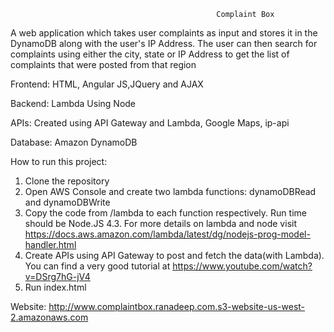                                                   Complaint Box

A web application which takes user complaints as input and stores it in the DynamoDB along with the user's IP Address.
The user can then search for complaints using either the city, state or IP Address to get the list of complaints that were posted from that region

Frontend: HTML, Angular JS,JQuery and AJAX 

Backend: Lambda Using Node

APIs: Created using API Gateway and Lambda, Google Maps, ip-api

Database: Amazon DynamoDB




How to run this project:

1. Clone the repository
2. Open AWS Console and create two lambda functions: dynamoDBRead and dynamoDBWrite
3. Copy the code from /lambda to each function respectively. Run time should be Node.JS 4.3. For more details on lambda and node visit https://docs.aws.amazon.com/lambda/latest/dg/nodejs-prog-model-handler.html
4. Create APIs using API Gateway to post and fetch the data(with Lambda). You can find a very good tutorial at https://www.youtube.com/watch?v=DSrg7hG-jV4
5. Run index.html 


Website: http://www.complaintbox.ranadeep.com.s3-website-us-west-2.amazonaws.com
